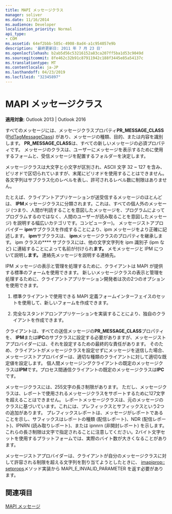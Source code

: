 ```yaml
---
title: MAPI メッセージクラス
manager: soliver
ms.date: 11/16/2014
ms.audience: Developer
localization_priority: Normal
api_type:
- COM
ms.assetid: 64ef2bbb-585c-4908-8ad4-a1c954057e9b
description: '最終更新日: 2011 年 7 月 23 日'
ms.openlocfilehash: b2ab5d56c53216152a83ca207ff5ba1d53c9049d
ms.sourcegitcommit: 8fe462c32b91c87911942c188f3445e85a54137c
ms.translationtype: MT
ms.contentlocale: ja-JP
ms.lasthandoff: 04/23/2019
ms.locfileid: "32345897"
---
```

# <a name="mapi-message-classes"></a>MAPI メッセージクラス

  
  
**適用対象**: Outlook 2013 | Outlook 2016 
  
すべてのメッセージには、メッセージクラスプロパティ**PR_MESSAGE_CLASS** ([PidTagMessageClass](pidtagmessageclass-canonical-property.md)) があり、メッセージの種類、目的、または内容を識別します。 **PR_MESSAGE_CLASS**は、すべての新しいメッセージの必須プロパティです。 メッセージのクラスは、ユーザーにメッセージを表示するために使用するフォームと、受信メッセージを配置するフォルダーを決定します。 
  
メッセージクラスは大文字と小文字が区別され、ASCII 文字 32 ~ 127 を含み、ピリオドで区切られていますが、末尾にピリオドを使用することはできません。 各文字列はサブクラス化のレベルを表し、許可されるレベル数に制限はありません。 
  
たとえば、クライアントアプリケーションが送受信するメッセージのほとんどは、 **IPM**メッセージクラスに分類されます。これは、すべての個人外のメッセージ (つまり、人間が判読することを意図したメッセージを、プログラムによってプログラムするのではなく、人間のユーザーが読み取ることを意図したメッセージ) を説明する幅広いカテゴリです。コンピューター)。 メッセージストアプロバイダー **ipm**サブクラスを作成することにより、ipm メッセージをより正確に記述します。 **ipm**サブクラスは、 **ipm**メッセージクラスのプロパティを継承します。 ipm クラスの**** サブクラスには、他の文字文字列を ipm 識別子 (ipm など) に連結することによって名前が付けられ**ます。** メモメッセージと IPM について説明し**ます。** 連絡先メッセージを説明する連絡先。 
  
IPM メッセージの表示と管理を処理するために、クライアントは MAPI が提供する標準のフォームを使用できます。 新しいメッセージクラスの表示と管理を処理するために、クライアントアプリケーション開発者は次の2つのオプションを使用できます。
  
1. 標準クライアントで使用できる MAPI 定義フォームインターフェイスのセットを使用して、新しいフォームを作成できます。
    
2. 完全なスタンドアロンアプリケーションを実装することにより、独自のクライアントを作成できます。 
    
クライアントは、すべての送信メッセージの**PR_MESSAGE_CLASS**プロパティを、 **IPM**または**IPC**のサブクラスに設定する必要がありますが、メッセージストアプロバイダーには、それを設定するための最終的な責任があります。 そのため、クライアントがメッセージクラスを設定せずにメッセージを送信した場合、メッセージストアプロバイダーは、適切な種類のクライアントに対して適切な既定値を設定します。 個人間メッセージングクライアントの既定のメッセージクラスは**IPM**です。プロセス間通信クライアントの既定のメッセージクラスは**IPC**です。 
  
メッセージクラスには、255文字の長さ制限があります。 ただし、メッセージクラスは、レポートで使用されるメッセージクラスをサポートするために127文字を超えることはできません。 レポートメッセージクラスは、元のメッセージのクラスに基づいています。これには、プレフィックスとサフィックスという2つの追加があります。 プレフィックスレポートは、メッセージがレポートであることを示し、サフィックスはレポートの種類 (配信レポート)、NDR (配信レポート)、IPNRN (読み取りレポート)、または ipnnrn (非開封レポート) を示します。 これらの長さ制限は文字で指定されることに注意してください。2バイト文字セットを使用するプラットフォームでは、実際のバイト数が大きくなることがあります。 
  
メッセージストアプロバイダーは、クライアントが自分のメッセージクラスに対して許容される制限を超える文字列を割り当てようとしたときに、 [imapiprop:: setprops](imapiprop-setprops.md)メソッド実装から MAPI_E_INVALID_PARAMETER を返す必要があります。 
  
## <a name="see-also"></a>関連項目



[MAPI メッセージ](mapi-messages.md)

